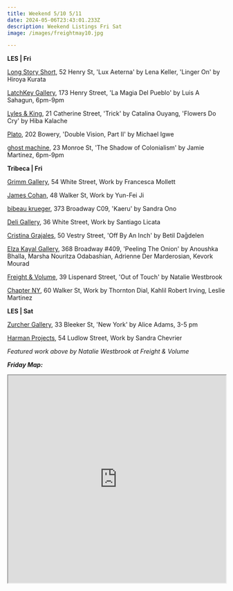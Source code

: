 ```yaml
---
title: Weekend 5/10 5/11
date: 2024-05-06T23:43:01.233Z
description: Weekend Listings Fri Sat
image: /images/freightmay10.jpg

---
```

**L﻿ES | Fri**

[Long Story Short](https://www.lss.gallery/cities/new-york), 52 Henry St, 'Lux Aeterna' by Lena Keller, 'Linger On' by Hiroya Kurata

[LatchKey Gallery](https://www.latchkey-gallery.com/exhibitions-future-2), 173 Henry Street, 'La Magia Del Pueblo' by Luis A Sahagun, 6pm-9pm

[Lyles & King](https://lylesandking.com/), 21 Catherine Street, 'Trick' by Catalina Ouyang, 'Flowers Do Cry' by Hiba Kalache

[Plato](https://www.instagram.com/platogallery/), 202 Bowery, 'Double Vision, Part II' by Michael Igwe

[ghost machine](https://www.ghostmachine.nyc/projects/jamie-martinez%3A-the-shadow-of-colonialism), 23 Monroe St, 'The Shadow of Colonialism' by Jamie Martinez, 6pm-9pm

**Tribeca | Fri**

[Grimm Gallery](https://grimmgallery.com/exhibitions/277-francesca-mollett/), 54 White Street, Work by Francesca Mollett

[James Cohan](https://www.jamescohan.com/), 48 Walker St, Work by Yun-Fei Ji

[bibeau krueger](https://bibeaukrueger.com/), 373 Broadway C09, 'Kaeru' by Sandra Ono

[Deli Gallery](https://deligallery.com/Exhibitions), 36 White Street, Work by Santiago Licata

[Cristina Grajales](https://cristinagrajales.com/exhibitions/off-by-an-inch/), 50 Vestry Street, 'Off By An Inch' by Betil Daḡdelen

[Elza Kayal Gallery](https://elzakayal.com/current), 368 Broadway #409, 'Peeling The Onion' by Anoushka Bhalla, Marsha Nouritza Odabashian, Adrienne Der Marderosian, Kevork Mourad

[Freight & Volume](http://www.freightandvolume.com/exhibitions), 39 Lispenard Street, 'Out of Touch' by Natalie Westbrook

[Chapter NY](https://chapter-ny.com/), 60 Walker St, Work by Thornton Dial, Kahlil Robert Irving, Leslie Martinez

**L﻿ES | Sat**

[Zurcher Gallery](https://www.galeriezurcher.com/), 33 Bleeker St, 'New York' by Alice Adams, 3-5 pm

[Harman Projects](https://www.harmanprojects.com/exhibitions/66-sandra-chevrier-solo-exhibition/), 54 Ludlow Street, Work by Sandra Chevrier

*F﻿eatured work above by Natalie Westbrook at Freight & Volume*

***F﻿riday Map:***

<iframe src="https://www.google.com/maps/d/u/1/embed?mid=1DSDc6Z_kvAyz4S2XwM7MD_M7H4U0GLM&ehbc=2E312F" width="100%" height="480"></iframe>